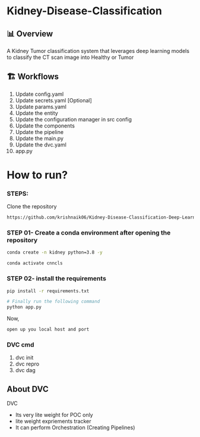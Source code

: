 # Kidney-Disease-Classification


## 📊 Overview
A Kidney Tumor classification system that leverages deep learning models to classify the CT scan image into Healthy or Tumor

##  🏗️  Workflows

1. Update config.yaml
2. Update secrets.yaml [Optional]
3. Update params.yaml
4. Update the entity
5. Update the configuration manager in src config
6. Update the components
7. Update the pipeline 
8. Update the main.py
9. Update the dvc.yaml
10. app.py

# How to run?
### STEPS:

Clone the repository

```bash
https://github.com/krishnaik06/Kidney-Disease-Classification-Deep-Learning-Project
```
### STEP 01- Create a conda environment after opening the repository

```bash
conda create -n kidney python=3.8 -y
```

```bash
conda activate cnncls
```


### STEP 02- install the requirements
```bash
pip install -r requirements.txt
```

```bash
# Finally run the following command
python app.py
```

Now,
```bash
open up you local host and port
```




### DVC cmd

1. dvc init
2. dvc repro
3. dvc dag


## About  DVC


DVC 

 - Its very lite weight for POC only
 - lite weight expriements tracker
 - It can perform Orchestration (Creating Pipelines)

